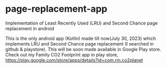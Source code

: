 # page-replacement-app
Implementation of Least Recently Used (LRU) and Second Chance page replacement in android 

This is the only android app (Kotlin) made till now(July 30, 2023) which implements LRU and Second Chance page replacement (I searched in github & playstore).
This will be soon made available in Google Play store.
Check out my Family CO2 Footprint app in play store, https://play.google.com/store/apps/details?id=com.rm.co2planet
